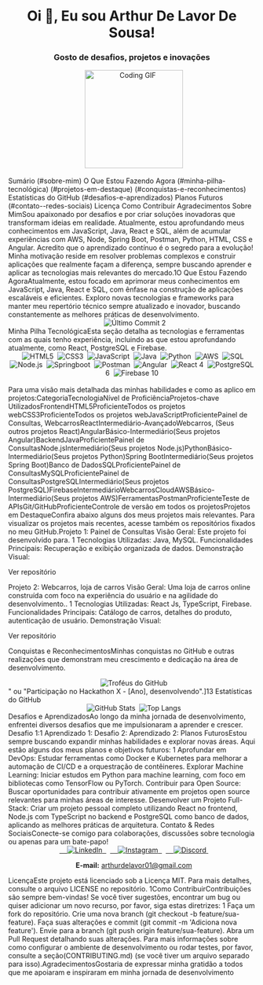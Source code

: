<h1 align="center">Oi 👋, Eu sou Arthur De Lavor De Sousa!</h1><h3 align="center">Gosto de desafios, projetos e inovações</h3><p align="center">  <img src="https://gifdb.com/images/high/cartoon-character-louise-belcher-coding-is-fun-ctmkcciuc1gyxos2.gif" width="200" alt="Coding GIF" /></p>Sumário
(#sobre-mim)
O Que Estou Fazendo Agora
(#minha-pilha-tecnológica)
(#projetos-em-destaque)
(#conquistas-e-reconhecimentos)
Estatísticas do GitHub
(#desafios-e-aprendizados)
Planos Futuros
(#contato--redes-sociais)
Licença
Como Contribuir
Agradecimentos
Sobre MimSou apaixonado por desafios e por criar soluções inovadoras que transformam ideias em realidade. Atualmente, estou aprofundando meus conhecimentos em JavaScript, Java, React e SQL, além de acumular experiências com AWS, Node, Spring Boot, Postman, Python, HTML, CSS e Angular. Acredito que o aprendizado contínuo é o segredo para a evolução! Minha motivação reside em resolver problemas complexos e construir aplicações que realmente façam a diferença, sempre buscando aprender e aplicar as tecnologias mais relevantes do mercado.1O Que Estou Fazendo AgoraAtualmente, estou focado em aprimorar meus conhecimentos em JavaScript, Java, React e SQL, com ênfase na construção de aplicações escaláveis e eficientes. Exploro novas tecnologias e frameworks para manter meu repertório técnico sempre atualizado e inovador, buscando constantemente as melhores práticas de desenvolvimento.<div align="center">    <img src="https://img.shields.io/github/last-commit/ArthurLavor/ArthurLavor?style=for-the-badge&label=Último%20Commit%20no%20Perfil&color=blue" alt="Último Commit" /> 2  </div>Minha Pilha TecnológicaEsta seção detalha as tecnologias e ferramentas com as quais tenho experiência, incluindo as que estou aprofundando atualmente, como React, PostgreSQL e Firebase.<div align="center">  <img src="https://img.shields.io/badge/HTML5-E34F26?style=for-the-badge&logo=html5&logoColor=white" alt="HTML5" />  <img src="https://img.shields.io/badge/CSS3-1572B6?style=for-the-badge&logo=css3&logoColor=white" alt="CSS3" />  <img src="https://img.shields.io/badge/JavaScript-F7DF1E?style=for-the-badge&logo=javascript&logoColor=black" alt="JavaScript" />  <img src="https://img.shields.io/badge/Java-007396?style=for-the-badge&logo=java&logoColor=white" alt="Java" />  <img src="https://img.shields.io/badge/Python-3776AB?style=for-the-badge&logo=python&logoColor=white" alt="Python" />  <img src="https://img.shields.io/badge/AWS-232F3E?style=for-the-badge&logo=amazon-aws&logoColor=white" alt="AWS" />  <img src="https://img.shields.io/badge/SQL-4479A1?style=for-the-badge&logo=mysql&logoColor=white" alt="SQL" />  <img src="https://img.shields.io/badge/Node.js-339933?style=for-the-badge&logo=nodedotjs&logoColor=white" alt="Node.js" />  <img src="https://img.shields.io/badge/Springboot-6DB33F?style=for-the-badge&logo=spring&logoColor=white" alt="Springboot" />  <img src="https://img.shields.io/badge/Postman-FF6C37?style=for-the-badge&logo=postman&logoColor=white" alt="Postman" />  <img src="https://img.shields.io/badge/Angular-DD0031?style=for-the-badge&logo=angular&logoColor=white" alt="Angular" />  <img src="https://img.shields.io/badge/React-61DAFB?style=for-the-badge&logo=react&logoColor=white" alt="React" /> 4  <img src="https://img.shields.io/badge/PostgreSQL-316192?style=for-the-badge&logo=postgresql&logoColor=white" alt="PostgreSQL" /> 6  <img src="https://img.shields.io/badge/Firebase-FFCA28?style=for-the-badge&logo=firebase&logoColor=black" alt="Firebase" /> 10</div><br>Para uma visão mais detalhada das minhas habilidades e como as aplico em projetos:CategoriaTecnologiaNível de ProficiênciaProjetos-chave UtilizadosFrontendHTML5ProficienteTodos os projetos webCSS3ProficienteTodos os projetos webJavaScriptProficientePainel de Consultas, WebcarrosReactIntermediário-AvançadoWebcarros, (Seus outros projetos React)AngularBásico-Intermediário(Seus projetos Angular)BackendJavaProficientePainel de ConsultasNode.jsIntermediário(Seus projetos Node.js)PythonBásico-Intermediário(Seus projetos Python)Spring BootIntermediário(Seus projetos Spring Boot)Banco de DadosSQLProficientePainel de ConsultasMySQLProficientePainel de ConsultasPostgreSQLIntermediário(Seus projetos PostgreSQL)FirebaseIntermediárioWebcarrosCloudAWSBásico-Intermediário(Seus projetos AWS)FerramentasPostmanProficienteTeste de APIsGit/GitHubProficienteControle de versão em todos os projetosProjetos em DestaqueConfira abaixo alguns dos meus projetos mais relevantes. Para visualizar os projetos mais recentes, acesse também os repositórios fixados no meu GitHub.Projeto 1: Painel de Consultas
Visão Geral: Este projeto foi desenvolvido para. 1
Tecnologias Utilizadas: Java, MySQL.
Funcionalidades Principais: Recuperação e exibição organizada de dados.
Demonstração Visual:

Ver repositório


Projeto 2: Webcarros, loja de carros
Visão Geral: Uma loja de carros online construída com foco na experiência do usuário e na agilidade do desenvolvimento.. 1
Tecnologias Utilizadas: React Js, TypeScript, Firebase.
Funcionalidades Principais: Catálogo de carros, detalhes do produto, autenticação de usuário.
Demonstração Visual:

Ver repositório


Conquistas e ReconhecimentosMinhas conquistas no GitHub e outras realizações que demonstram meu crescimento e dedicação na área de desenvolvimento.<div align="center">  <img src="https://github-profile-trophy.vercel.app/?username=ArthurLavor&theme=radical&cache_seconds=0" alt="Troféus do GitHub" /></div>
" ou "Participação no Hackathon X - [Ano], desenvolvendo".]13
Estatísticas do GitHub<div align="center">  <img src="https://github-readme-stats.vercel.app/api?username=ArthurLavor&show_icons=true&theme=radical&cache_seconds=0" alt="GitHub Stats" />  <img src="https://github-readme-stats.vercel.app/api/top-langs/?username=ArthurLavor&layout=compact&theme=radical&cache_seconds=0" alt="Top Langs" /></div>Desafios e AprendizadosAo longo da minha jornada de desenvolvimento, enfrentei diversos desafios que me impulsionaram a aprender e crescer.
Desafio 1:1
Aprendizado 1:
Desafio 2:
Aprendizado 2:
Planos FuturosEstou sempre buscando expandir minhas habilidades e explorar novas áreas. Aqui estão alguns dos meus planos e objetivos futuros: 1
Aprofundar em DevOps: Estudar ferramentas como Docker e Kubernetes para melhorar a automação de CI/CD e a orquestração de contêineres.
Explorar Machine Learning: Iniciar estudos em Python para machine learning, com foco em bibliotecas como TensorFlow ou PyTorch.
Contribuir para Open Source: Buscar oportunidades para contribuir ativamente em projetos open source relevantes para minhas áreas de interesse.
Desenvolver um Projeto Full-Stack: Criar um projeto pessoal completo utilizando React no frontend, Node.js com TypeScript no backend e PostgreSQL como banco de dados, aplicando as melhores práticas de arquitetura.
Contato & Redes SociaisConecte-se comigo para colaborações, discussões sobre tecnologia ou apenas para um bate-papo!<div align="center">  <a href="https://www.linkedin.com/in/arthur-de-lavor-de-sousa-96a04426a/" target="_blank">    <img src="https://img.shields.io/badge/LinkedIn-blue?style=for-the-badge&logo=linkedin&logoColor=white" alt="LinkedIn" />  </a>  <a href="https://instagram.com/arthurlavs" target="_blank">    <img src="https://img.shields.io/badge/Instagram-red?style=for-the-badge&logo=instagram&logoColor=white" alt="Instagram" />  </a>  <a href="https://discord.gg/arthurcomaga" target="_blank">    <img src="https://img.shields.io/badge/Discord-7289DA?style=for-the-badge&logo=discord&logoColor=white" alt="Discord" />  </a></div><p align="center">  <strong>E-mail:</strong> <a href="mailto:arthurdelavor01@gmail.com">arthurdelavor01@gmail.com</a></p>LicençaEste projeto está licenciado sob a Licença MIT. Para mais detalhes, consulte o arquivo LICENSE no repositório. 1Como ContribuirContribuições são sempre bem-vindas! Se você tiver sugestões, encontrar um bug ou quiser adicionar um novo recurso, por favor, siga estas diretrizes: 1
Faça um fork do repositório.
Crie uma nova branch (git checkout -b feature/sua-feature).
Faça suas alterações e commit (git commit -m 'Adiciona nova feature').
Envie para a branch (git push origin feature/sua-feature).
Abra um Pull Request detalhando suas alterações.
Para mais informações sobre como configurar o ambiente de desenvolvimento ou rodar testes, por favor, consulte a seção(CONTRIBUTING.md) (se você tiver um arquivo separado para isso).AgradecimentosGostaria de expressar minha gratidão a todos que me apoiaram e inspiraram em minha jornada de desenvolvimento
